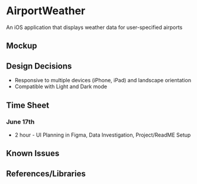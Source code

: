 # AirportWeather
An iOS application that displays weather data for user-specified airports

## Mockup

## Design Decisions
- Responsive to multiple devices (iPhone, iPad) and landscape orientation
- Compatible with Light and Dark mode 

## Time Sheet
### June 17th 
  - 2 hour - UI Planning in Figma, Data Investigation, Project/ReadME Setup
    
## Known Issues

## References/Libraries

